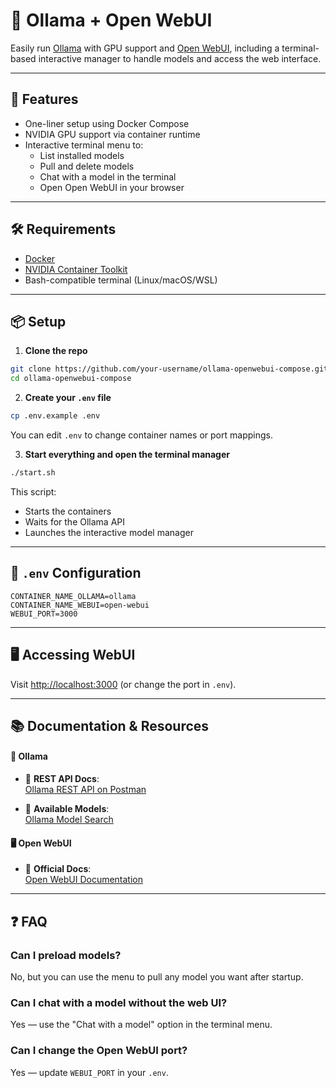 # 🧠 Ollama + Open WebUI

Easily run [Ollama](https://ollama.com) with GPU support and [Open WebUI](https://github.com/open-webui/open-webui), including a terminal-based interactive manager to handle models and access the web interface.

---

## 🚀 Features

- One-liner setup using Docker Compose
- NVIDIA GPU support via container runtime
- Interactive terminal menu to:
  - List installed models
  - Pull and delete models
  - Chat with a model in the terminal
  - Open Open WebUI in your browser

---

## 🛠 Requirements

- [Docker](https://www.docker.com/)
- [NVIDIA Container Toolkit](https://docs.nvidia.com/datacenter/cloud-native/container-toolkit/install-guide.html)
- Bash-compatible terminal (Linux/macOS/WSL)

---

## 📦 Setup

1. **Clone the repo**

```bash
git clone https://github.com/your-username/ollama-openwebui-compose.git
cd ollama-openwebui-compose
```

2. **Create your `.env` file**

```bash
cp .env.example .env
```

You can edit `.env` to change container names or port mappings.

3. **Start everything and open the terminal manager**

```bash
./start.sh
```

This script:
- Starts the containers
- Waits for the Ollama API
- Launches the interactive model manager

---

## 🧾 `.env` Configuration

```env
CONTAINER_NAME_OLLAMA=ollama
CONTAINER_NAME_WEBUI=open-webui
WEBUI_PORT=3000
```

---

## 🖥️ Accessing WebUI

Visit [http://localhost:3000](http://localhost:3000) (or change the port in `.env`).

---

## 📚 Documentation & Resources

#### 🧠 Ollama

- 📖 **REST API Docs**:  
  [Ollama REST API on Postman](https://www.postman.com/postman-student-programs/ollama-api/documentation/suc47x8/ollama-rest-api)

- 🧱 **Available Models**:  
  [Ollama Model Search](https://ollama.com/search)

#### 🖥️ Open WebUI

- 📘 **Official Docs**:  
  [Open WebUI Documentation](https://docs.openwebui.com/)

---

## ❓ FAQ

### Can I preload models?

No, but you can use the menu to pull any model you want after startup.

### Can I chat with a model without the web UI?

Yes — use the "Chat with a model" option in the terminal menu.

### Can I change the Open WebUI port?

Yes — update `WEBUI_PORT` in your `.env`.

